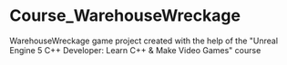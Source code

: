 # Course_WarehouseWreckage
WarehouseWreckage game project created with the help of the "Unreal Engine 5 C++ Developer: Learn C++ & Make Video Games" course

